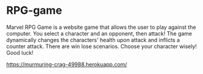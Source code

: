# RPG-game

Marvel RPG Game is a website game that allows the user to play against the computer. You select a character and an opponent, then attack! The game dynamically changes the characters' health upon attack and inflicts a counter attack. There are win lose scenarios. Choose your character wisely! Good luck!

https://murmuring-crag-49988.herokuapp.com/
